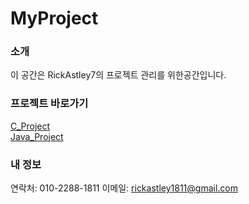 ﻿# MyProject
### 소개
이 공간은 RickAstley7의 프로젝트 관리를 위한공간입니다.

### 프로젝트 바로가기
[C_Project](https://github.com/RickAstley7/MyProject/tree/c_project)<br />
[Java_Project](https://github.com/RickAstley7/MyProject/tree/java_project)

### 내 정보
연락처: 010-2288-1811
이메일: rickastley1811@gmail.com